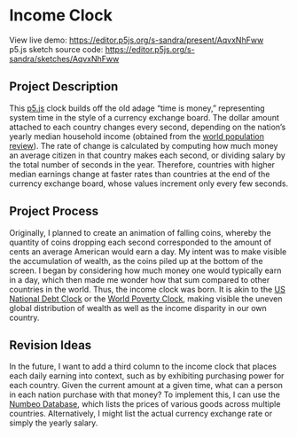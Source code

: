 # Income Clock
View live demo: https://editor.p5js.org/s-sandra/present/AqvxNhFww<br>
p5.js sketch source code: https://editor.p5js.org/s-sandra/sketches/AqvxNhFww

## Project Description
This [p5.js](https://editor.p5js.org/s-sandra/sketches/c7eT53r2D) clock builds off the old adage “time is money,” representing system time in the style of a currency exchange board. The dollar amount attached to each country changes every second, depending on the nation’s yearly median household income (obtained from the [world population review](http://worldpopulationreview.com/countries/median-income-by-country/)). The rate of change is calculated by computing how much money an average citizen in that country makes each second, or dividing salary by the total number of seconds in the year. Therefore, countries with higher median earnings change at faster rates than countries at the end of the currency exchange board, whose values increment only every few seconds.

## Project Process
Originally, I planned to create an animation of falling coins, whereby the quantity of coins dropping each second corresponded to the amount of cents an average American would earn a day. My intent was to make visible the accumulation of wealth, as the coins piled up at the bottom of the screen. I began by considering how much money one would typically earn in a day, which then made me wonder how that sum compared to other countries in the world. Thus, the income clock was born. It is akin to the [US National Debt Clock]( https://www.usdebtclock.org/) or the [World Poverty Clock](https://worldpoverty.io/), making visible the uneven global distribution of wealth as well as the income disparity in our own country. 

## Revision Ideas
In the future, I want to add a third column to the income clock that places each daily earning into context, such as by exhibiting purchasing power for each country. Given the current amount at a given time, what can a person in each nation purchase with that money? To implement this, I can use the [Numbeo Database]( https://www.numbeo.com/cost-of-living/prices_by_country.jsp), which lists the prices of various goods across multiple countries. Alternatively, I might list the actual currency exchange rate or simply the yearly salary.

